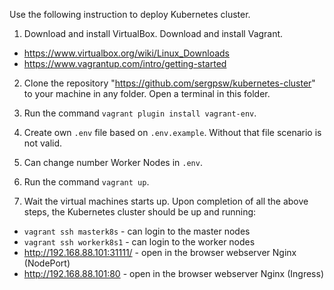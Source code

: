 Use the following instruction to deploy Kubernetes cluster.

1. Download and install VirtualBox. Download and install Vagrant.
 - https://www.virtualbox.org/wiki/Linux_Downloads
 - https://www.vagrantup.com/intro/getting-started

2. Clone the repository "https://github.com/sergpsw/kubernetes-cluster" to your machine in any folder. Open a terminal in this folder. 

3. Run the command `vagrant plugin install vagrant-env`.

4. Create own `.env` file based on `.env.example`. Without that file scenario is not valid.

5. Can change number Worker Nodes in `.env`.

6. Run the command `vagrant up`. 

7. Wait the virtual machines starts up. Upon completion of all the above steps, the Kubernetes cluster should be up and running:
 - `vagrant ssh masterk8s` - can login to the master nodes
 - `vagrant ssh workerk8s1` - can login to the worker nodes
 - http://192.168.88.101:31111/ - open in the browser webserver Nginx (NodePort)
 - http://192.168.88.101:80 - open in the browser webserver Nginx (Ingress)
